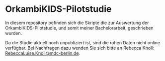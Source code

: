# OrkambiKIDS-Pilotstudie

In diesem repository befinden sich die Skripte die zur Auswertung der OrkambiKIDS-Pilotstudie, und somit meiner Bachelorarbeit, geschrieben wurden.

Da die Studie aktuell noch unpubliziert ist, sind die rohen Daten nicht online verfügbar. Bei Nachfragen dazu wenden Sie sich bitte an Rebecca Knoll: RebeccaLuise.Knoll@mdc-berlin.de.

